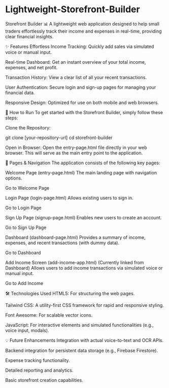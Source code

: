 # Lightweight-Storefront-Builder
Storefront Builder 📊
A lightweight web application designed to help small traders effortlessly track their income and expenses in real-time, providing clear financial insights.

✨ Features
Effortless Income Tracking: Quickly add sales via simulated voice or manual input.

Real-time Dashboard: Get an instant overview of your total income, expenses, and net profit.

Transaction History: View a clear list of all your recent transactions.

User Authentication: Secure login and sign-up pages for managing your financial data.

Responsive Design: Optimized for use on both mobile and web browsers.

🚀 How to Run
To get started with the Storefront Builder, simply follow these steps:

Clone the Repository:

git clone [your-repository-url]
cd storefront-builder

Open in Browser:
Open the entry-page.html file directly in your web browser. This will serve as the main entry point to the application.

📄 Pages & Navigation
The application consists of the following key pages:

Welcome Page (entry-page.html)
The main landing page with navigation options.


  Go to Welcome Page

Login Page (login-page.html)
Allows existing users to sign in.


  Go to Login Page

Sign Up Page (signup-page.html)
Enables new users to create an account.


  Go to Sign Up Page

Dashboard (dashboard-page.html)
Provides a summary of income, expenses, and recent transactions (with dummy data).


  Go to Dashboard

Add Income Screen (add-income-app.html)
(Currently linked from Dashboard) Allows users to add income transactions via simulated voice or manual input.


  Go to Add Income

🛠️ Technologies Used
HTML5: For structuring the web pages.

Tailwind CSS: A utility-first CSS framework for rapid and responsive styling.

Font Awesome: For scalable vector icons.

JavaScript: For interactive elements and simulated functionalities (e.g., voice input, modals).

💡 Future Enhancements
Integration with actual voice-to-text and OCR APIs.

Backend integration for persistent data storage (e.g., Firebase Firestore).

Expense tracking functionality.

Detailed reporting and analytics.

Basic storefront creation capabilities.